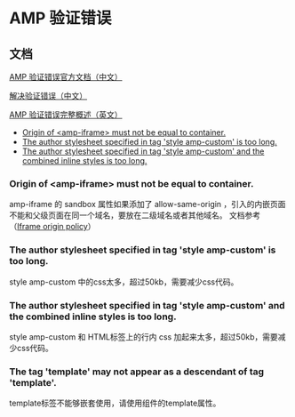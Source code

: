 # AMP 验证错误

## 文档

[AMP 验证错误官方文档（中文）](https://www.ampproject.org/zh_cn/docs/troubleshooting/validation_errors)

[解决验证错误（中文）](https://www.ampproject.org/zh_cn/docs/fundamentals/converting/resolving-errors)

[AMP 验证错误完整概述（英文）](https://github.com/ampproject/amphtml/blob/master/validator/validator-main.protoascii)

* [Origin of &lt;amp-iframe&gt; must not be equal to container.](amp-yan-zheng-cuo-wu.md#origin-of-amp-iframe)
* [The author stylesheet specified in tag 'style amp-custom' is too long.](amp-yan-zheng-cuo-wu.md#stylesheet-too-long)
* [The author stylesheet specified in tag 'style amp-custom' and the combined inline styles is too long.](amp-yan-zheng-cuo-wu.md#stylesheet-custom-and-inline-too-long)

### Origin of &lt;amp-iframe&gt; must not be equal to container. <a id="origin-of-amp-iframe"></a>

amp-iframe 的 sandbox 属性如果添加了 allow-same-origin ，引入的内嵌页面不能和父级页面在同一个域名，要放在二级域名或者其他域名。 文档参考（[Iframe origin policy](https://github.com/ampproject/amphtml/blob/master/spec/amp-iframe-origin-policy.md)）

### The author stylesheet specified in tag 'style amp-custom' is too long. <a id="stylesheet-too-long"></a>

style amp-custom 中的css太多，超过50kb，需要减少css代码。

### The author stylesheet specified in tag 'style amp-custom' and the combined inline styles is too long. <a id="stylesheet-custom-and-inline-too-long"></a>

style amp-custom 和 HTML标签上的行内 css 加起来太多，超过50kb，需要减少css代码。

### The tag 'template' may not appear as a descendant of tag 'template'.

template标签不能够嵌套使用，请使用组件的template属性。

